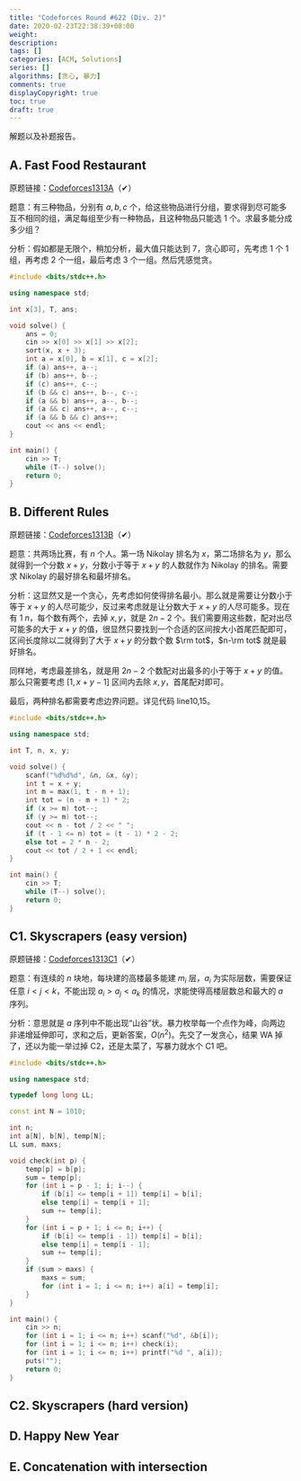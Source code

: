 ```yaml
---
title: "Codeforces Round #622 (Div. 2)"
date: 2020-02-23T22:38:39+08:00
weight: 
description:
tags: []
categories: [ACM, Solutions]
series: []
algorithms: [贪心, 暴力]
comments: true
displayCopyright: true
toc: true
draft: true
---
```


解题以及补题报告。

<!--more-->

## A. Fast Food Restaurant

原题链接：[Codeforces1313A](https://codeforces.com/contest/1313/problem/A)（✔）

题意：有三种物品，分别有 $a,b,c$ 个，给这些物品进行分组，要求得到尽可能多互不相同的组，满足每组至少有一种物品，且这种物品只能选 $1$ 个。求最多能分成多少组？

分析：假如都是无限个，稍加分析，最大值只能达到 $7$，贪心即可，先考虑 $1$ 个 $1$ 组，再考虑 $2$ 个一组，最后考虑 $3$ 个一组。然后凭感觉贪。

```cpp
#include <bits/stdc++.h>

using namespace std;

int x[3], T, ans;

void solve() {
    ans = 0;
    cin >> x[0] >> x[1] >> x[2];
    sort(x, x + 3);
    int a = x[0], b = x[1], c = x[2];
    if (a) ans++, a--;
    if (b) ans++, b--;
    if (c) ans++, c--;
    if (b && c) ans++, b--, c--;
    if (a && b) ans++, a--, b--;
    if (a && c) ans++, a--, c--;
    if (a && b && c) ans++;
    cout << ans << endl;
}

int main() {
    cin >> T;
    while (T--) solve();
    return 0;
}
```

## B. Different Rules

原题链接：[Codeforces1313B](https://codeforces.com/contest/1313/problem/B)（✔）

题意：共两场比赛，有 $n$ 个人。第一场 Nikolay 排名为 $x$，第二场排名为 $y$，那么就得到一个分数 $x+y$，分数小于等于 $x+y$ 的人数就作为 Nikolay 的排名。需要求 Nikolay 的最好排名和最坏排名。

分析：这显然又是一个贪心，先考虑如何使得排名最小。那么就是需要让分数小于等于 $x+y$ 的人尽可能少，反过来考虑就是让分数大于 $x+y$ 的人尽可能多。现在有 $1\text{~}n$，每个数有两个，去掉 $x,y$，就是 $2n-2$ 个。我们需要用这些数，配对出尽可能多的大于 $x+y$ 的值，很显然只要找到一个合适的区间按大小首尾匹配即可，区间长度除以二就得到了大于 $x+y$ 的分数个数 $\rm tot$，$n-\rm tot$ 就是最好排名。

同样地，考虑最差排名，就是用 $2n-2$ 个数配对出最多的小于等于 $x+y$ 的值。那么只需要考虑 $[1,x+y-1]$ 区间内去除 $x,y$，首尾配对即可。

最后，两种排名都需要考虑边界问题。详见代码 $\text{line10,15}$。

```cpp
#include <bits/stdc++.h>

using namespace std;

int T, n, x, y;

void solve() {
    scanf("%d%d%d", &n, &x, &y);
    int t = x + y;
    int m = max(1, t - n + 1);
    int tot = (n - m + 1) * 2;
    if (x >= m) tot--;
    if (y >= m) tot--;
    cout << n - tot / 2 << " ";
    if (t - 1 <= n) tot = (t - 1) * 2 - 2;
    else tot = 2 * n - 2;
    cout << tot / 2 + 1 << endl;
}

int main() {
    cin >> T;
    while (T--) solve();
    return 0;
}
```

## C1. Skyscrapers (easy version)

原题链接：[Codeforces1313C1](https://codeforces.com/contest/1313/problem/C1)（✔）

题意：有连续的 $n$ 块地，每块建的高楼最多能建 $m_i$ 层，$a_i$ 为实际层数，需要保证任意 $i < j < k$，不能出现 $a_i > a_j < a_k$ 的情况，求能使得高楼层数总和最大的 $a$ 序列。

分析：意思就是 $a$ 序列中不能出现“山谷”状。暴力枚举每一个点作为峰，向两边非递增延伸即可，求和之后，更新答案，$O(n^2)$。先交了一发贪心，结果 WA 掉了，还以为能一举过掉 C2，还是太菜了，写暴力就水个 C1 吧。

```cpp
#include <bits/stdc++.h>

using namespace std;

typedef long long LL;

const int N = 1010;

int n;
int a[N], b[N], temp[N];
LL sum, maxs;

void check(int p) {
    temp[p] = b[p];
    sum = temp[p];
    for (int i = p - 1; i; i--) {
        if (b[i] <= temp[i + 1]) temp[i] = b[i];
        else temp[i] = temp[i + 1];
        sum += temp[i];
    }
    for (int i = p + 1; i <= n; i++) {
        if (b[i] <= temp[i - 1]) temp[i] = b[i];
        else temp[i] = temp[i - 1];
        sum += temp[i];
    }
    if (sum > maxs) {
        maxs = sum;
        for (int i = 1; i <= n; i++) a[i] = temp[i];
    }
}

int main() {
    cin >> n;
    for (int i = 1; i <= n; i++) scanf("%d", &b[i]);
    for (int i = 1; i <= n; i++) check(i);
    for (int i = 1; i <= n; i++) printf("%d ", a[i]);
    puts("");
    return 0;
}
```

## C2. Skyscrapers (hard version)

## D. Happy New Year

## E. Concatenation with intersection